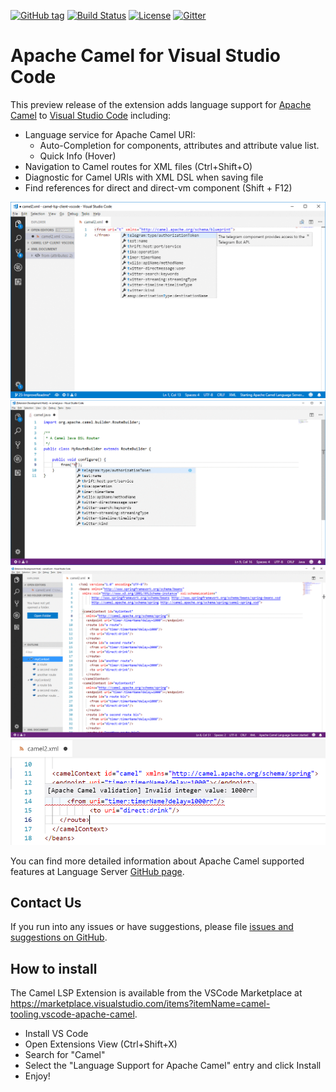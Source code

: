 [![GitHub tag](https://img.shields.io/github/tag/camel-tooling/camel-lsp-client-vscode.svg?style=plastic)]()
[![Build Status](https://travis-ci.org/camel-tooling/camel-lsp-client-vscode.svg?branch=master)](https://travis-ci.org/camel-tooling/camel-lsp-client-vscode)
[![License](https://img.shields.io/badge/license-Apache%202-blue.svg)]()
[![Gitter](https://img.shields.io/gitter/room/camel-tooling/Lobby.js.svg)](https://gitter.im/camel-tooling/Lobby)

# Apache Camel for Visual Studio Code
This preview release of the extension adds language support for [Apache Camel](http://camel.apache.org/) to [Visual Studio Code](https://code.visualstudio.com/) including:
* Language service for Apache Camel URI:
  * Auto-Completion for components, attributes and attribute value list.
  * Quick Info (Hover)
* Navigation to Camel routes for XML files (Ctrl+Shift+O)
* Diagnostic for Camel URIs with XML DSL when saving file
* Find references for direct and direct-vm component (Shift + F12)

![Completion for XML DSL](./images/completion.gif "Completion for XML DSL")
![Completion for Java DSL](./images/completionJava.gif "Completion for Java DSL")
![Navigation Symbol for Camel routes and Camel Context for XML DSL](./images/navigationSymbol.gif "Navigation Symbol for Camel route and Camel context for XML DSL")
![Diagnostic for XML DSL](./images/diagnostic.png "Diagnostic for XML DSL")


You can find more detailed information about Apache Camel supported features at Language Server [GitHub page](https://github.com/camel-tooling/camel-language-server#features).

## Contact Us
If you run into any issues or have suggestions, please file [issues and suggestions on GitHub](https://github.com/camel-tooling/camel-lsp-client-vscode/issues).

## How to install
The Camel LSP Extension is available from the VSCode Marketplace at https://marketplace.visualstudio.com/items?itemName=camel-tooling.vscode-apache-camel.

* Install VS Code
* Open Extensions View (Ctrl+Shift+X)
* Search for "Camel"
* Select the "Language Support for Apache Camel" entry and click Install
* Enjoy!
